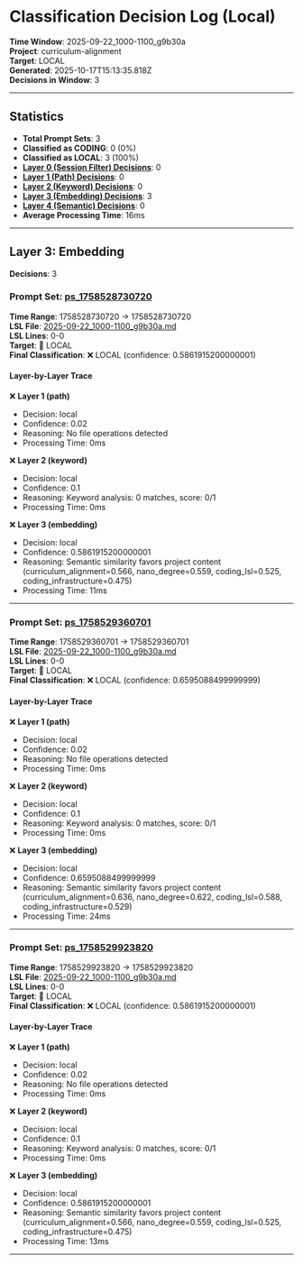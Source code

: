# Classification Decision Log (Local)

**Time Window**: 2025-09-22_1000-1100_g9b30a<br>
**Project**: curriculum-alignment<br>
**Target**: LOCAL<br>
**Generated**: 2025-10-17T15:13:35.818Z<br>
**Decisions in Window**: 3

---

## Statistics

- **Total Prompt Sets**: 3
- **Classified as CODING**: 0 (0%)
- **Classified as LOCAL**: 3 (100%)
- **[Layer 0 (Session Filter) Decisions](#layer-0-session-filter)**: 0
- **[Layer 1 (Path) Decisions](#layer-1-path)**: 0
- **[Layer 2 (Keyword) Decisions](#layer-2-keyword)**: 0
- **[Layer 3 (Embedding) Decisions](#layer-3-embedding)**: 3
- **[Layer 4 (Semantic) Decisions](#layer-4-semantic)**: 0
- **Average Processing Time**: 16ms

---

## Layer 3: Embedding

**Decisions**: 3

### Prompt Set: [ps_1758528730720](../../history/2025-09-22_1000-1100_g9b30a.md#ps_1758528730720)

**Time Range**: 1758528730720 → 1758528730720<br>
**LSL File**: [2025-09-22_1000-1100_g9b30a.md](../../history/2025-09-22_1000-1100_g9b30a.md#ps_1758528730720)<br>
**LSL Lines**: 0-0<br>
**Target**: 📍 LOCAL<br>
**Final Classification**: ❌ LOCAL (confidence: 0.5861915200000001)

#### Layer-by-Layer Trace

❌ **Layer 1 (path)**
- Decision: local
- Confidence: 0.02
- Reasoning: No file operations detected
- Processing Time: 0ms

❌ **Layer 2 (keyword)**
- Decision: local
- Confidence: 0.1
- Reasoning: Keyword analysis: 0 matches, score: 0/1
- Processing Time: 0ms

❌ **Layer 3 (embedding)**
- Decision: local
- Confidence: 0.5861915200000001
- Reasoning: Semantic similarity favors project content (curriculum_alignment=0.566, nano_degree=0.559, coding_lsl=0.525, coding_infrastructure=0.475)
- Processing Time: 11ms

---

### Prompt Set: [ps_1758529360701](../../history/2025-09-22_1000-1100_g9b30a.md#ps_1758529360701)

**Time Range**: 1758529360701 → 1758529360701<br>
**LSL File**: [2025-09-22_1000-1100_g9b30a.md](../../history/2025-09-22_1000-1100_g9b30a.md#ps_1758529360701)<br>
**LSL Lines**: 0-0<br>
**Target**: 📍 LOCAL<br>
**Final Classification**: ❌ LOCAL (confidence: 0.6595088499999999)

#### Layer-by-Layer Trace

❌ **Layer 1 (path)**
- Decision: local
- Confidence: 0.02
- Reasoning: No file operations detected
- Processing Time: 0ms

❌ **Layer 2 (keyword)**
- Decision: local
- Confidence: 0.1
- Reasoning: Keyword analysis: 0 matches, score: 0/1
- Processing Time: 0ms

❌ **Layer 3 (embedding)**
- Decision: local
- Confidence: 0.6595088499999999
- Reasoning: Semantic similarity favors project content (curriculum_alignment=0.636, nano_degree=0.622, coding_lsl=0.588, coding_infrastructure=0.529)
- Processing Time: 24ms

---

### Prompt Set: [ps_1758529923820](../../history/2025-09-22_1000-1100_g9b30a.md#ps_1758529923820)

**Time Range**: 1758529923820 → 1758529923820<br>
**LSL File**: [2025-09-22_1000-1100_g9b30a.md](../../history/2025-09-22_1000-1100_g9b30a.md#ps_1758529923820)<br>
**LSL Lines**: 0-0<br>
**Target**: 📍 LOCAL<br>
**Final Classification**: ❌ LOCAL (confidence: 0.5861915200000001)

#### Layer-by-Layer Trace

❌ **Layer 1 (path)**
- Decision: local
- Confidence: 0.02
- Reasoning: No file operations detected
- Processing Time: 0ms

❌ **Layer 2 (keyword)**
- Decision: local
- Confidence: 0.1
- Reasoning: Keyword analysis: 0 matches, score: 0/1
- Processing Time: 0ms

❌ **Layer 3 (embedding)**
- Decision: local
- Confidence: 0.5861915200000001
- Reasoning: Semantic similarity favors project content (curriculum_alignment=0.566, nano_degree=0.559, coding_lsl=0.525, coding_infrastructure=0.475)
- Processing Time: 13ms

---

